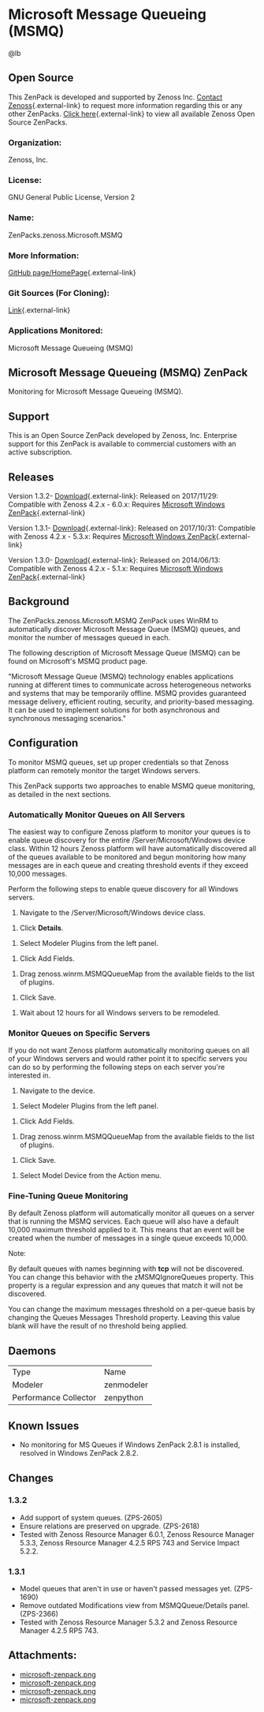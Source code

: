 # Microsoft Message Queueing (MSMQ)

@lb[](img/zenpack-microsoft-zenpack.png)

## Open Source

This ZenPack is developed and supported by Zenoss Inc. [Contact Zenoss](https://tryit.zenoss.com/zenpack-contact/){.external-link} to
request more information regarding this or any other ZenPacks. [Click here](https://zenoss.com/product/zenpacks?f%5B0%5D=im_field_zenpack_category:1091){.external-link}
to view all available Zenoss Open Source ZenPacks.

### Organization:

Zenoss, Inc.

### License:

GNU General Public License, Version 2

### Name:

ZenPacks.zenoss.Microsoft.MSMQ

### More Information:

[GitHub page/HomePage](https://github.com/zenoss/ZenPacks.zenoss.Microsoft.MSMQ){.external-link}

### Git Sources (For Cloning):

[Link](https://github.com/zenoss/ZenPacks.zenoss.Microsoft.MSMQ.git){.external-link}

### Applications Monitored:

Microsoft Message Queueing (MSMQ)

## Microsoft Message Queueing (MSMQ) ZenPack

Monitoring for Microsoft Message Queueing (MSMQ).

## Support

This is an Open Source ZenPack developed by Zenoss, Inc. Enterprise
support for this ZenPack is available to commercial customers with an
active subscription.

## Releases

Version 1.3.2- [Download](https://delivery.zenoss.com/){.external-link}:   Released on 2017/11/29:   Compatible with Zenoss 4.2.x - 6.0.x:   Requires [Microsoft Windows ZenPack](https://help.zenoss.com/display/in/Microsoft+Windows "ZenPack:Microsoft Windows"){.external-link}

<!-- -->

Version 1.3.1- [Download](https://delivery.zenoss.com/){.external-link}:   Released on 2017/10/31:   Compatible with Zenoss 4.2.x - 5.3.x:   Requires [Microsoft Windows ZenPack](https://help.zenoss.com/display/in/Microsoft+Windows "ZenPack:Microsoft Windows"){.external-link}

<!-- -->

Version 1.3.0- [Download](https://storage.googleapis.com/zenpacks/ZenPacks.zenoss.Microsoft.MSMQ/1.3.0/ZenPacks.zenoss.Microsoft.MSMQ-1.3.0.egg){.external-link}:   Released on 2014/06/13:   Compatible with Zenoss 4.2.x - 5.1.x:   Requires [Microsoft Windows ZenPack](https://help.zenoss.com/display/in/Microsoft+Windows "ZenPack:Microsoft Windows"){.external-link}

## Background

The ZenPacks.zenoss.Microsoft.MSMQ ZenPack uses WinRM to automatically
discover Microsoft Message Queue (MSMQ) queues, and monitor the number
of messages queued in each.

The following description of Microsoft Message Queue (MSMQ) can be found
on Microsoft's MSMQ product page.

"Microsoft Message Queue (MSMQ) technology enables applications running
at different times to communicate across heterogeneous networks and
systems that may be temporarily offline. MSMQ provides guaranteed
message delivery, efficient routing, security, and priority-based
messaging. It can be used to implement solutions for both asynchronous
and synchronous messaging scenarios."

## Configuration

To monitor MSMQ queues, set up proper credentials so that Zenoss
platform can remotely monitor the target Windows servers.

This ZenPack supports two approaches to enable MSMQ queue monitoring, as
detailed in the next sections.

### Automatically Monitor Queues on All Servers

The easiest way to configure Zenoss platform to monitor your queues is
to enable queue discovery for the entire /Server/Microsoft/Windows
device class. Within 12 hours Zenoss platform will have automatically
discovered all of the queues available to be monitored and begun
monitoring how many messages are in each queue and creating threshold
events if they exceed 10,000 messages.

Perform the following steps to enable queue discovery for all Windows
servers.

1.  Navigate to the /Server/Microsoft/Windows device class.

<!-- -->

1.  Click **Details**.

<!-- -->

1.  Select Modeler Plugins from the left panel.

<!-- -->

1.  Click Add Fields.

<!-- -->

1.  Drag zenoss.winrm.MSMQQueueMap from the available fields to the list
    of plugins.

<!-- -->

1.  Click Save.

<!-- -->

1.  Wait about 12 hours for all Windows servers to be remodeled.

### Monitor Queues on Specific Servers

If you do not want Zenoss platform automatically monitoring queues on
all of your Windows servers and would rather point it to specific
servers you can do so by performing the following steps on each server
you're interested in.

1.  Navigate to the device.

<!-- -->

1.  Select Modeler Plugins from the left panel.

<!-- -->

1.  Click Add Fields.

<!-- -->

1.  Drag zenoss.winrm.MSMQQueueMap from the available fields to the list
    of plugins.

<!-- -->

1.  Click Save.

<!-- -->

1.  Select Model Device from the Action menu.

### Fine-Tuning Queue Monitoring

By default Zenoss platform will automatically monitor all queues on a
server that is running the MSMQ services. Each queue will also have a
default 10,000 maximum threshold applied to it. This means that an event
will be created when the number of messages in a single queue exceeds
10,000.

Note:

By default queues with names beginning with **tcp** will not be
discovered. You can change this behavior with the zMSMQIgnoreQueues
property. This property is a regular expression and any queues that
match it will not be discovered.

You can change the maximum messages threshold on a per-queue basis by
changing the Queues Messages Threshold property. Leaving this value
blank will have the result of no threshold being applied.

## Daemons

|                       |            |
|-----------------------|------------|
| Type                  | Name       |
| Modeler               | zenmodeler |
| Performance Collector | zenpython  |

## Known Issues

-   No monitoring for MS Queues if Windows ZenPack 2.8.1 is installed,
    resolved in Windows ZenPack 2.8.2.

## Changes

### 1.3.2

-   Add support of system queues. (ZPS-2605)
-   Ensure relations are preserved on upgrade. (ZPS-2618)
-   Tested with Zenoss Resource Manager 6.0.1, Zenoss Resource Manager
    5.3.3, Zenoss Resource Manager 4.2.5 RPS 743 and Service Impact
    5.2.2.

### 1.3.1

-   Model queues that aren't in use or haven't passed messages yet.
    (ZPS-1690)
-   Remove outdated Modifications view from MSMQQueue/Details panel.
    (ZPS-2366)
-   Tested with Zenoss Resource Manager 5.3.2 and Zenoss Resource
    Manager 4.2.5 RPS 743.

## Attachments:

-   [microsoft-zenpack.png](img/zenpack-microsoft-zenpack.png)
-   [microsoft-zenpack.png](img/zenpack-microsoft-zenpack.png)
-   [microsoft-zenpack.png](img/zenpack-microsoft-zenpack.png)
-   [microsoft-zenpack.png](img/zenpack-microsoft-zenpack.png)

